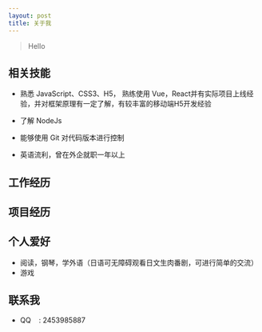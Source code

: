 ```yaml
---
layout: post
title: 关于我
---
```


> Hello 

## 相关技能

- 熟悉 JavaScript、CSS3、H5， 熟练使用 Vue，React并有实际项目上线经验，并对框架原理有一定了解，有较丰富的移动端H5开发经验

- 了解 NodeJs

- 能够使用 Git 对代码版本进行控制

- 英语流利，曾在外企就职一年以上

## 工作经历

## 项目经历


## 个人爱好
- 阅读，钢琴，学外语（日语可无障碍观看日文生肉番剧，可进行简单的交流）
- 游戏

## 联系我

- QQ&nbsp;&nbsp;&nbsp;&nbsp;: 2453985887

